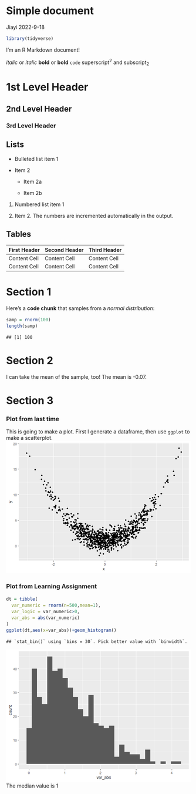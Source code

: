 Simple document
================
Jiayi
2022-9-18

``` r
library(tidyverse)
```

I’m an R Markdown document!

*italic* or *italic* **bold** or **bold** `code` superscript<sup>2</sup>
and subscript<sub>2</sub>

# 1st Level Header

## 2nd Level Header

### 3rd Level Header

## Lists

-   Bulleted list item 1

-   Item 2

    -   Item 2a

    -   Item 2b

1.  Numbered list item 1

2.  Item 2. The numbers are incremented automatically in the output.

## Tables

| First Header | Second Header | Third Header |
|--------------|---------------|--------------|
| Content Cell | Content Cell  | Content Cell |
| Content Cell | Content Cell  | Content Cell |

# Section 1

Here’s a **code chunk** that samples from a *normal distribution*:

``` r
samp = rnorm(100)
length(samp)
```

    ## [1] 100

# Section 2

I can take the mean of the sample, too! The mean is -0.07.

# Section 3

### Plot from last time

This is going to make a plot. First I generate a dataframe, then use
`ggplot` to make a scatterplot.
![](template_files/figure-gfm/chunk_label-1.png)<!-- -->

### Plot from Learning Assignment

``` r
dt = tibble(
  var_numeric = rnorm(n=500,mean=1),
  var_logic = var_numeric>0,
  var_abs = abs(var_numeric)
)
ggplot(dt,aes(x=var_abs))+geom_histogram()
```

    ## `stat_bin()` using `bins = 30`. Pick better value with `binwidth`.

![](template_files/figure-gfm/unnamed-chunk-3-1.png)<!-- --> The median
value is 1
